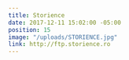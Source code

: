 ```yaml
---
title: Storience
date: 2017-12-11 15:02:00 -05:00
position: 15
image: "/uploads/STORIENCE.jpg"
link: http://ftp.storience.ro
---
```



